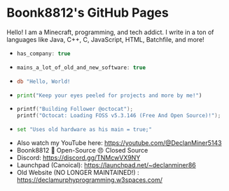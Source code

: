 # Boonk8812's GitHub Pages
Hello! I am a Minecraft, programming, and tech addict. I write in a ton of languages like Java, C++, C, JavaScript, HTML, Batchfile, and more!
* ```c
  has_company: true
  ```
* ```c
  mains_a_lot_of_old_and_new_software: true
  ```
* ```asm
  db "Hello, World!
  ```
* ```python
  print("Keep your eyes peeled for projects and more by me!")
  ```
* ```c
  printf("Building Follower @octocat");
  printf("Octocat: Loading FOSS v5.3.146 (Free And Open Source)!");
  ```
* ```asm
  set "Uses old hardware as his main = true;"
  ```
* Also watch my YouTube here: https://youtube.com/@DeclanMiner5143
* Boonk8812 💌 Open-Source 😠 Closed Source
* Discord: https://discord.gg/TNMcwVX9NY
* Launchpad (Canoical): https://launchpad.net/~declanminer86
* Old Website (NO LONGER MAINTAINED!) : https://declamurphyprogramming.w3spaces.com/
